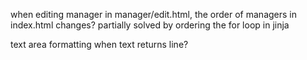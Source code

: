 <!-- templates/manager/index.html -->
when editing manager in manager/edit.html, the order of managers in index.html changes?
partially solved by ordering the for loop in jinja

<!-- templates/employee/edit.html -->
text area formatting when text returns line?
